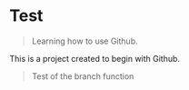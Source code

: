 # Test
>Learning how to use Github.

This is a project created to begin with Github.

> Test of the branch function
